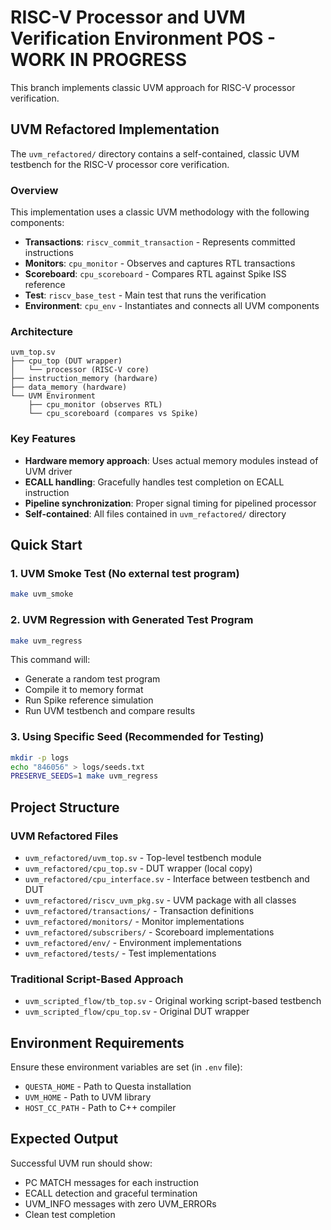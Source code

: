 # RISC-V Processor and UVM Verification Environment POS - WORK IN PROGRESS

This branch implements classic UVM approach for RISC-V processor verification.

## UVM Refactored Implementation

The `uvm_refactored/` directory contains a self-contained, classic UVM testbench for the RISC-V processor core verification.

### Overview

This implementation uses a classic UVM methodology with the following components:

- **Transactions**: `riscv_commit_transaction` - Represents committed instructions
- **Monitors**: `cpu_monitor` - Observes and captures RTL transactions  
- **Scoreboard**: `cpu_scoreboard` - Compares RTL against Spike ISS reference
- **Test**: `riscv_base_test` - Main test that runs the verification
- **Environment**: `cpu_env` - Instantiates and connects all UVM components

### Architecture

```
uvm_top.sv
├── cpu_top (DUT wrapper)
│   └── processor (RISC-V core)
├── instruction_memory (hardware)
├── data_memory (hardware)
└── UVM Environment
    ├── cpu_monitor (observes RTL)
    └── cpu_scoreboard (compares vs Spike)
```

### Key Features

- **Hardware memory approach**: Uses actual memory modules instead of UVM driver
- **ECALL handling**: Gracefully handles test completion on ECALL instruction
- **Pipeline synchronization**: Proper signal timing for pipelined processor
- **Self-contained**: All files contained in `uvm_refactored/` directory

## Quick Start

### 1. UVM Smoke Test (No external test program)
```bash
make uvm_smoke
```

### 2. UVM Regression with Generated Test Program
```bash
make uvm_regress
```

This command will:
- Generate a random test program
- Compile it to memory format
- Run Spike reference simulation
- Run UVM testbench and compare results

### 3. Using Specific Seed (Recommended for Testing)
```bash
mkdir -p logs
echo "846056" > logs/seeds.txt
PRESERVE_SEEDS=1 make uvm_regress
```

## Project Structure

### UVM Refactored Files
- `uvm_refactored/uvm_top.sv` - Top-level testbench module
- `uvm_refactored/cpu_top.sv` - DUT wrapper (local copy)
- `uvm_refactored/cpu_interface.sv` - Interface between testbench and DUT
- `uvm_refactored/riscv_uvm_pkg.sv` - UVM package with all classes
- `uvm_refactored/transactions/` - Transaction definitions
- `uvm_refactored/monitors/` - Monitor implementations
- `uvm_refactored/subscribers/` - Scoreboard implementations
- `uvm_refactored/env/` - Environment implementations
- `uvm_refactored/tests/` - Test implementations

### Traditional Script-Based Approach
- `uvm_scripted_flow/tb_top.sv` - Original working script-based testbench
- `uvm_scripted_flow/cpu_top.sv` - Original DUT wrapper

## Environment Requirements

Ensure these environment variables are set (in `.env` file):
- `QUESTA_HOME` - Path to Questa installation
- `UVM_HOME` - Path to UVM library  
- `HOST_CC_PATH` - Path to C++ compiler

## Expected Output

Successful UVM run should show:
- PC MATCH messages for each instruction
- ECALL detection and graceful termination  
- UVM_INFO messages with zero UVM_ERRORs
- Clean test completion
